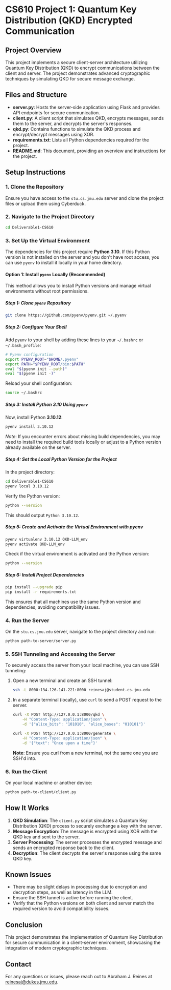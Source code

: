 # CS610 Project 1: Quantum Key Distribution (QKD) Encrypted Communication

## Project Overview

This project implements a secure client-server architecture utilizing Quantum Key Distribution (QKD) to encrypt communications between the client and server. The project demonstrates advanced cryptographic techniques by simulating QKD for secure message exchange.

## Files and Structure

- **server.py**: Hosts the server-side application using Flask and provides API endpoints for secure communication.
- **client.py**: A client script that simulates QKD, encrypts messages, sends them to the server, and decrypts the server's responses.
- **qkd.py**: Contains functions to simulate the QKD process and encrypt/decrypt messages using XOR.
- **requirements.txt**: Lists all Python dependencies required for the project.
- **README.md**: This document, providing an overview and instructions for the project.

## Setup Instructions

### 1. Clone the Repository

Ensure you have access to the `stu.cs.jmu.edu` server and clone the project files or upload them using Cyberduck.

### 2. Navigate to the Project Directory

```bash
cd Deliverable1-CS610
```

### 3. Set Up the Virtual Environment

The dependencies for this project require **Python 3.10**. If this Python version is not installed on the server and you don't have root access, you can use `pyenv` to install it locally in your home directory.

#### Option 1: Install `pyenv` Locally (Recommended)

This method allows you to install Python versions and manage virtual environments without root permissions.

##### Step 1: Clone `pyenv` Repository

```bash
git clone https://github.com/pyenv/pyenv.git ~/.pyenv
```

##### Step 2: Configure Your Shell

Add `pyenv` to your shell by adding these lines to your `~/.bashrc` or `~/.bash_profile`:

```bash
# Pyenv configuration
export PYENV_ROOT="$HOME/.pyenv"
export PATH="$PYENV_ROOT/bin:$PATH"
eval "$(pyenv init --path)"
eval "$(pyenv init -)"
```

Reload your shell configuration:

```bash
source ~/.bashrc
```

##### Step 3: Install Python 3.10 Using `pyenv`

Now, install Python **3.10.12**:

```bash
pyenv install 3.10.12
```

*Note*: If you encounter errors about missing build dependencies, you may need to install the required build tools locally or adjust to a Python version already available on the server.

##### Step 4: Set the Local Python Version for the Project

In the project directory:

```bash
cd Deliverable1-CS610
pyenv local 3.10.12
```

Verify the Python version:

```bash
python --version
```

This should output `Python 3.10.12`.

##### Step 5: Create and Activate the Virtual Environment with pyenv

```bash
pyenv virtualenv 3.10.12 QKD-LLM_env
pyenv activate QKD-LLM_env
```
Check if the virtual environment is activated and the Python version:

```bash
python --version
```

##### Step 6: Install Project Dependencies

```bash
pip install --upgrade pip
pip install -r requirements.txt
```

This ensures that all machines use the same Python version and dependencies, avoiding compatibility issues.

### 4. Run the Server

On the `stu.cs.jmu.edu` server, navigate to the project directory and run:

```bash
python path-to-server/server.py
```

### 5. SSH Tunneling and Accessing the Server

To securely access the server from your local machine, you can use SSH tunneling:

1. Open a new terminal and create an SSH tunnel:

    ```bash
    ssh -L 8000:134.126.141.221:8000 reinesaj@student.cs.jmu.edu
    ```

2. In a separate terminal (locally), use `curl` to send a POST request to the server.

    ```bash
    curl -X POST http://127.0.0.1:8000/qkd \
        -H "Content-Type: application/json" \
        -d '{"alice_bits": "101010", "alice_bases": "010101"}'
    ```

    ```bash
    curl -X POST http://127.0.0.1:8000/generate \
        -H "Content-Type: application/json" \
        -d '{"text": "Once upon a time"}'
    ```

    **Note**: Ensure you curl from a new terminal, not the same one you are SSH'd into.

### 6. Run the Client

On your local machine or another device:

```bash
python path-to-client/client.py
```

## How It Works

1. **QKD Simulation**: The `client.py` script simulates a Quantum Key Distribution (QKD) process to securely exchange a key with the server.
2. **Message Encryption**: The message is encrypted using XOR with the QKD key and sent to the server.
3. **Server Processing**: The server processes the encrypted message and sends an encrypted response back to the client.
4. **Decryption**: The client decrypts the server's response using the same QKD key.

## Known Issues

- There may be slight delays in processing due to encryption and decryption steps, as well as latency in the LLM.
- Ensure the SSH tunnel is active before running the client.
- Verify that the Python versions on both client and server match the required version to avoid compatibility issues.

## Conclusion

This project demonstrates the implementation of Quantum Key Distribution for secure communication in a client-server environment, showcasing the integration of modern cryptographic techniques.

## Contact

For any questions or issues, please reach out to Abraham J. Reines at reinesaj@dukes.jmu.edu.